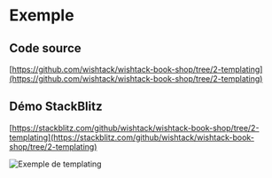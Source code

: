 # Exemple

## Code source

[https://github.com/wishtack/wishtack-book-shop/tree/2-templating](https://github.com/wishtack/wishtack-book-shop/tree/2-templating)

## Démo StackBlitz

[https://stackblitz.com/github/wishtack/wishtack-book-shop/tree/2-templating](https://stackblitz.com/github/wishtack/wishtack-book-shop/tree/2-templating)



![Exemple de templating](../../.gitbook/assets/template-example.gif)

